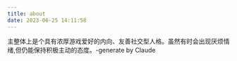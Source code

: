 ```yaml
---
title: about
date: 2023-06-25 14:11:58
---
```

主整体上是个具有浓厚游戏爱好的内向、友善社交型人格。虽然有时会出现厌烦情绪,但仍能保持积极主动的态度。-generate by Claude